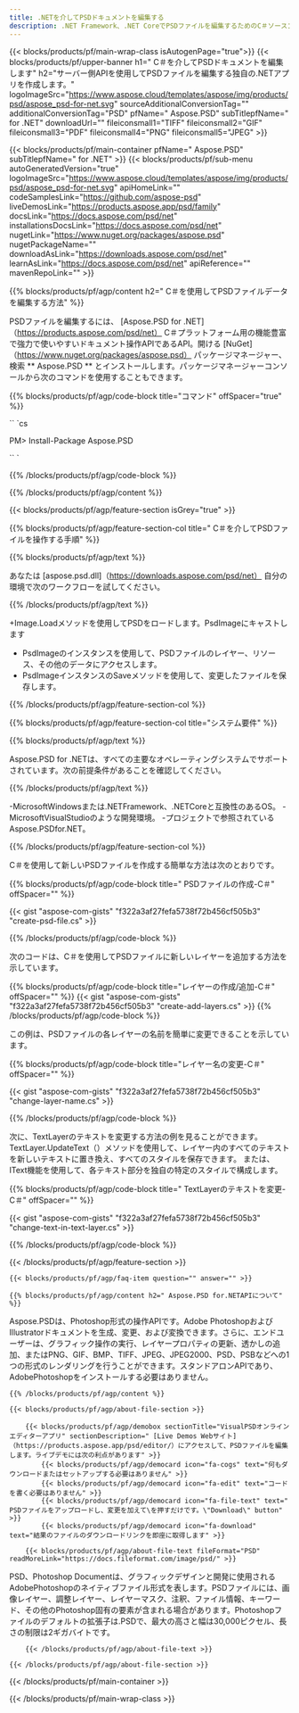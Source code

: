 ```yaml
---
title: .NETを介してPSDドキュメントを編集する
description: .NET Framework、.NET CoreでPSDファイルを編集するためのC＃ソースコード。
---
```


{{< blocks/products/pf/main-wrap-class isAutogenPage="true">}}
{{< blocks/products/pf/upper-banner h1=" C＃を介してPSDドキュメントを編集します" h2="サーバー側APIを使用してPSDファイルを編集する独自の.NETアプリを作成します。" logoImageSrc="https://www.aspose.cloud/templates/aspose/img/products/psd/aspose_psd-for-net.svg" sourceAdditionalConversionTag="" additionalConversionTag="PSD" pfName=" Aspose.PSD" subTitlepfName=" for .NET" downloadUrl="" fileiconsmall1="TIFF" fileiconsmall2="GIF" fileiconsmall3="PDF" fileiconsmall4="PNG" fileiconsmall5="JPEG" >}}

{{< blocks/products/pf/main-container pfName=" Aspose.PSD" subTitlepfName=" for .NET" >}}
{{< blocks/products/pf/sub-menu autoGeneratedVersion="true" logoImageSrc="https://www.aspose.cloud/templates/aspose/img/products/psd/aspose_psd-for-net.svg" apiHomeLink="" codeSamplesLink="https://github.com/aspose-psd" liveDemosLink="https://products.aspose.app/psd/family" docsLink="https://docs.aspose.com/psd/net" installationsDocsLink="https://docs.aspose.com/psd/net" nugetLink="https://www.nuget.org/packages/aspose.psd" nugetPackageName="" downloadAsLink="https://downloads.aspose.com/psd/net" learnAsLink="https://docs.aspose.com/psd/net" apiReference="" mavenRepoLink="" >}}

{{% blocks/products/pf/agp/content h2=" C＃を使用してPSDファイルデータを編集する方法" %}}

 PSDファイルを編集するには、
 [Aspose.PSD for .NET]（https://products.aspose.com/psd/net）
 C＃プラットフォーム用の機能豊富で強力で使いやすいドキュメント操作APIであるAPI。開ける
 [NuGet]（https://www.nuget.org/packages/aspose.psd）
 パッケージマネージャー、検索
 ** Aspose.PSD **
 とインストールします。パッケージマネージャーコンソールから次のコマンドを使用することもできます。

{{% blocks/products/pf/agp/code-block title="コマンド" offSpacer="true" %}}

`` `cs

PM> Install-Package Aspose.PSD

`` `

{{% /blocks/products/pf/agp/code-block %}}

{{% /blocks/products/pf/agp/content %}}

{{< blocks/products/pf/agp/feature-section isGrey="true" >}}

{{% blocks/products/pf/agp/feature-section-col title=" C＃を介してPSDファイルを操作する手順" %}}

{{% blocks/products/pf/agp/text %}}

 あなたは
 [aspose.psd.dll]（https://downloads.aspose.com/psd/net）
 自分の環境で次のワークフローを試してください。

{{% /blocks/products/pf/agp/text %}}

+Image.Loadメソッドを使用してPSDをロードします。PsdImageにキャストします
+ PsdImageのインスタンスを使用して、PSDファイルのレイヤー、リソース、その他のデータにアクセスします。
+ PsdImageインスタンスのSaveメソッドを使用して、変更したファイルを保存します。

{{% /blocks/products/pf/agp/feature-section-col %}}

{{% blocks/products/pf/agp/feature-section-col title="システム要件" %}}

{{% blocks/products/pf/agp/text %}}

 Aspose.PSD for .NETは、すべての主要なオペレーティングシステムでサポートされています。次の前提条件があることを確認してください。

{{% /blocks/products/pf/agp/text %}}

-MicrosoftWindowsまたは.NETFramework、.NETCoreと互換性のあるOS。
-MicrosoftVisualStudioのような開発環境。
-プロジェクトで参照されているAspose.PSDfor.NET。

{{% /blocks/products/pf/agp/feature-section-col %}}


C＃を使用して新しいPSDファイルを作成する簡単な方法は次のとおりです。
<!-- CODE-BLOCK -->
{{% blocks/products/pf/agp/code-block title=" PSDファイルの作成-C＃" offSpacer="" %}}

{{< gist "aspose-com-gists" "f322a3af27fefa5738f72b456cf505b3" "create-psd-file.cs" >}}

{{% /blocks/products/pf/agp/code-block %}}


次のコードは、C＃を使用してPSDファイルに新しいレイヤーを追加する方法を示しています。
<!-- CODE-BLOCK -->
{{% blocks/products/pf/agp/code-block title="レイヤーの作成/追加-C＃" offSpacer="" %}}
{{< gist "aspose-com-gists" "f322a3af27fefa5738f72b456cf505b3" "create-add-layers.cs" >}}
{{% /blocks/products/pf/agp/code-block %}}


この例は、PSDファイルの各レイヤーの名前を簡単に変更できることを示しています。
<!-- CODE-BLOCK -->
{{% blocks/products/pf/agp/code-block title="レイヤー名の変更-C＃" offSpacer="" %}}

{{< gist "aspose-com-gists" "f322a3af27fefa5738f72b456cf505b3" "change-layer-name.cs" >}}

{{% /blocks/products/pf/agp/code-block %}}


次に、TextLayerのテキストを変更する方法の例を見ることができます。TextLayer.UpdateText（）メソッドを使用して、レイヤー内のすべてのテキストを新しいテキストに置き換え、すべてのスタイルを保存できます。
または、IText機能を使用して、各テキスト部分を独自の特定のスタイルで構成します。
<!-- CODE-BLOCK -->
{{% blocks/products/pf/agp/code-block title=" TextLayerのテキストを変更-C＃" offSpacer="" %}}

{{< gist "aspose-com-gists" "f322a3af27fefa5738f72b456cf505b3" "change-text-in-text-layer.cs" >}}

{{% /blocks/products/pf/agp/code-block %}}

{{< /blocks/products/pf/agp/feature-section >}}

    {{< blocks/products/pf/agp/faq-item question="" answer="" >}}
 

<!-- aboutfile Starts -->

    {{% blocks/products/pf/agp/content h2=" Aspose.PSD for.NETAPIについて" %}}

 Aspose.PSDは、Photoshop形式の操作APIです。Adobe PhotoshopおよびIllustratorドキュメントを生成、変更、および変換できます。さらに、エンドユーザーは、グラフィック操作の実行、レイヤープロパティの更新、透かしの追加、またはPNG、GIF、BMP、TIFF、JPEG、JPEG2000、PSD、PSBなどへの1つの形式のレンダリングを行うことができます。スタンドアロンAPIであり、AdobePhotoshopをインストールする必要はありません。



    {{% /blocks/products/pf/agp/content %}}

    {{< blocks/products/pf/agp/about-file-section >}}

        {{< blocks/products/pf/agp/demobox sectionTitle="VisualPSDオンラインエディターアプリ" sectionDescription=" [Live Demos Webサイト]（https://products.aspose.app/psd/editor/）にアクセスして、PSDファイルを編集します。ライブデモには次の利点があります" >}}
            {{< blocks/products/pf/agp/democard icon="fa-cogs" text="何もダウンロードまたはセットアップする必要はありません" >}}
            {{< blocks/products/pf/agp/democard icon="fa-edit" text="コードを書く必要はありません" >}}
            {{< blocks/products/pf/agp/democard icon="fa-file-text" text=" PSDファイルをアップロードし、変更を加えて\を押すだけです。\"Download\" button" >}}
            {{< blocks/products/pf/agp/democard icon="fa-download" text="結果のファイルのダウンロードリンクを即座に取得します" >}}

        {{< blocks/products/pf/agp/about-file-text fileFormat="PSD" readMoreLink="https://docs.fileformat.com/image/psd/" >}}
PSD、Photoshop Documentは、グラフィックデザインと開発に使用されるAdobePhotoshopのネイティブファイル形式を表します。PSDファイルには、画像レイヤー、調整レイヤー、レイヤーマスク、注釈、ファイル情報、キーワード、その他のPhotoshop固有の要素が含まれる場合があります。Photoshopファイルのデフォルトの拡張子は.PSDで、最大の高さと幅は30,000ピクセル、長さの制限は2ギガバイトです。

        {{< /blocks/products/pf/agp/about-file-text >}}

    {{< /blocks/products/pf/agp/about-file-section >}}

<!-- aboutfile Ends -->

{{< /blocks/products/pf/main-container >}}
    
{{< /blocks/products/pf/main-wrap-class >}}
